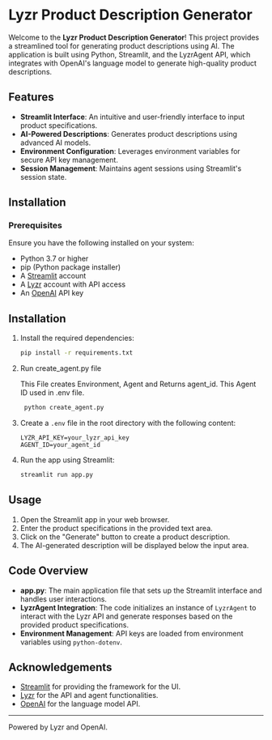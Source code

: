 # Lyzr Product Description Generator

Welcome to the **Lyzr Product Description Generator**! This project provides a streamlined tool for generating product descriptions using AI. The application is built using Python, Streamlit, and the LyzrAgent API, which integrates with OpenAI's language model to generate high-quality product descriptions.

## Features

- **Streamlit Interface**: An intuitive and user-friendly interface to input product specifications.
- **AI-Powered Descriptions**: Generates product descriptions using advanced AI models.
- **Environment Configuration**: Leverages environment variables for secure API key management.
- **Session Management**: Maintains agent sessions using Streamlit's session state.

## Installation

### Prerequisites

Ensure you have the following installed on your system:

- Python 3.7 or higher
- pip (Python package installer)
- A [Streamlit](https://streamlit.io/) account
- A [Lyzr](https://lyzr.ai) account with API access
- An [OpenAI](https://openai.com) API key

## Installation

1. Install the required dependencies:

    ```bash
    pip install -r requirements.txt
    ```
   
2. Run create_agent.py file

   This File creates Environment, Agent and Returns agent_id. This Agent ID used in .env file.  

   ```bash
    python create_agent.py
    ```

3. Create a `.env` file in the root directory with the following content:

    ```
    LYZR_API_KEY=your_lyzr_api_key
    AGENT_ID=your_agent_id
    ```

4. Run the app using Streamlit:

    ```bash
    streamlit run app.py
    ```

## Usage

1. Open the Streamlit app in your web browser.
2. Enter the product specifications in the provided text area.
3. Click on the "Generate" button to create a product description.
4. The AI-generated description will be displayed below the input area.

## Code Overview

- **app.py**: The main application file that sets up the Streamlit interface and handles user interactions.
- **LyzrAgent Integration**: The code initializes an instance of `LyzrAgent` to interact with the Lyzr API and generate responses based on the provided product specifications.
- **Environment Management**: API keys are loaded from environment variables using `python-dotenv`.

## Acknowledgements

- [Streamlit](https://streamlit.io/) for providing the framework for the UI.
- [Lyzr](https://lyzr.ai) for the API and agent functionalities.
- [OpenAI](https://openai.com) for the language model API.

---

Powered by Lyzr and OpenAI.
